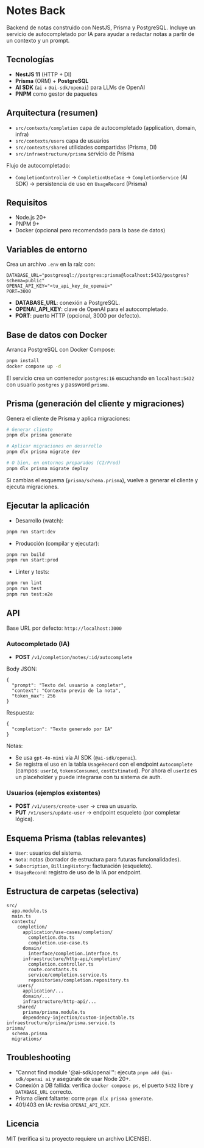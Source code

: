 # Notes Back

Backend de notas construido con NestJS, Prisma y PostgreSQL. Incluye un servicio de autocompletado por IA para ayudar a redactar notas a partir de un contexto y un prompt.

## Tecnologías

- **NestJS 11** (HTTP + DI)
- **Prisma** (ORM) + **PostgreSQL**
- **AI SDK** (`ai` + `@ai-sdk/openai`) para LLMs de OpenAI
- **PNPM** como gestor de paquetes

## Arquitectura (resumen)

- `src/contexts/completion` capa de autocompletado (application, domain, infra)
- `src/contexts/users` capa de usuarios
- `src/contexts/shared` utilidades compartidas (Prisma, DI)
- `src/infraestructure/prisma` servicio de Prisma

Flujo de autocompletado:

- `CompletionController` → `CompletionUseCase` → `CompletionService` (AI SDK) → persistencia de uso en `UsageRecord` (Prisma)

## Requisitos

- Node.js 20+
- PNPM 9+
- Docker (opcional pero recomendado para la base de datos)

## Variables de entorno

Crea un archivo `.env` en la raíz con:

```
DATABASE_URL="postgresql://postgres:prisma@localhost:5432/postgres?schema=public"
OPENAI_API_KEY="<tu_api_key_de_openai>"
PORT=3000
```

- **DATABASE_URL**: conexión a PostgreSQL.
- **OPENAI_API_KEY**: clave de OpenAI para el autocompletado.
- **PORT**: puerto HTTP (opcional, 3000 por defecto).

## Base de datos con Docker

Arranca PostgreSQL con Docker Compose:

```bash
pnpm install
docker compose up -d
```

El servicio crea un contenedor `postgres:16` escuchando en `localhost:5432` con usuario `postgres` y password `prisma`.

## Prisma (generación del cliente y migraciones)

Genera el cliente de Prisma y aplica migraciones:

```bash
# Generar cliente
pnpm dlx prisma generate

# Aplicar migraciones en desarrollo
pnpm dlx prisma migrate dev

# O bien, en entornos preparados (CI/Prod)
pnpm dlx prisma migrate deploy
```

Si cambias el esquema (`prisma/schema.prisma`), vuelve a generar el cliente y ejecuta migraciones.

## Ejecutar la aplicación

- Desarrollo (watch):

```bash
pnpm run start:dev
```

- Producción (compilar y ejecutar):

```bash
pnpm run build
pnpm run start:prod
```

- Linter y tests:

```bash
pnpm run lint
pnpm run test
pnpm run test:e2e
```

## API

Base URL por defecto: `http://localhost:3000`

### Autocompletado (IA)

- **POST** `/v1/completion/notes/:id/autocomplete`

Body JSON:

```
{
  "prompt": "Texto del usuario a completar",
  "context": "Contexto previo de la nota",
  "token_max": 256
}
```

Respuesta:

```
{
  "completion": "Texto generado por IA"
}
```

Notas:

- Se usa `gpt-4o-mini` vía AI SDK (`@ai-sdk/openai`).
- Se registra el uso en la tabla `UsageRecord` con el endpoint `Autocomplete` (campos: `userId`, `tokensConsumed`, `costEstimated`). Por ahora el `userId` es un placeholder y puede integrarse con tu sistema de auth.

### Usuarios (ejemplos existentes)

- **POST** `/v1/users/create-user` → crea un usuario.
- **PUT** `/v1/users/update-user` → endpoint esqueleto (por completar lógica).

## Esquema Prisma (tablas relevantes)

- `User`: usuarios del sistema.
- `Nota`: notas (borrador de estructura para futuras funcionalidades).
- `Subscription`, `BillingHistory`: facturación (esqueleto).
- `UsageRecord`: registro de uso de la IA por endpoint.

## Estructura de carpetas (selectiva)

```
src/
  app.module.ts
  main.ts
  contexts/
    completion/
      application/use-cases/completion/
        completion.dto.ts
        completion.use-case.ts
      domain/
        interface/completion.interface.ts
      infraestructure/http-api/completion/
        completion.controller.ts
        route.constants.ts
        service/completion.service.ts
        repositories/completion.repository.ts
    users/
      application/...
      domain/...
      infrastructure/http-api/...
    shared/
      prisma/prisma.module.ts
      dependency-injection/custom-injectable.ts
infraestructure/prisma/prisma.service.ts
prisma/
  schema.prisma
  migrations/
```

## Troubleshooting

- "Cannot find module '@ai-sdk/openai'": ejecuta `pnpm add @ai-sdk/openai ai` y asegúrate de usar Node 20+.
- Conexión a DB fallida: verifica `docker compose ps`, el puerto `5432` libre y `DATABASE_URL` correcto.
- Prisma client faltante: corre `pnpm dlx prisma generate`.
- 401/403 en IA: revisa `OPENAI_API_KEY`.

## Licencia

MIT (verifica si tu proyecto requiere un archivo LICENSE).
